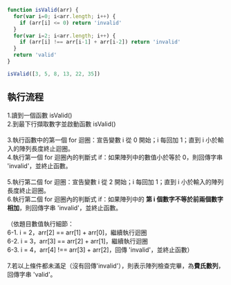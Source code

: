 ``` js
function isValid(arr) {
  for(var i=0; i<arr.length; i++) {
    if (arr[i] <= 0) return 'invalid'
  }
  for(var i=2; i<arr.length; i++) {
    if (arr[i] !== arr[i-1] + arr[i-2]) return 'invalid'
  }
  return 'valid'
}

isValid([3, 5, 8, 13, 22, 35])
```

## 執行流程

1.讀到一個函數 isValid()   
2.到最下行擷取數字並啟動函數 isValid()  
</br>
3.執行函數中的第一個 for 迴圈：宣告變數 i 從 0 開始；i 每回加 1；直到 i 小於輸入的陣列長度終止迴圈。  
4.執行第一個 for 迴圈內的判斷式 if：如果陣列中的數值小於等於 0，則回傳字串 'invalid'，並終止函數。  
</br>
5.執行第二個 for 迴圈：宣告變數 i 從 2 開始；i 每回加 1；直到 i 小於輸入的陣列長度終止迴圈。  
6.執行第二個 for 迴圈內的判斷式 if：如果陣列中的 **第 i 個數字不等於前兩個數字相加**，則回傳字串 'invalid'，並終止函數。  
</br>
（依題目數值執行細節：  
6-1. i = 2，arr[2] == arr[1] + arr[0]，繼續執行迴圈  
6-2. i = 3，arr[3] == arr[2] + arr[1]，繼續執行迴圈  
6-3. i = 4，arr[4] !== arr[3] + arr[2]，回傳 'invalid'，並終止函數）  
</br>
7.若以上條件都未滿足（沒有回傳'invalid'），則表示陣列檢查完畢，為**費氏數列**，回傳字串 'valid'。  
